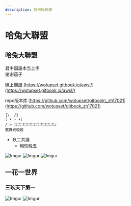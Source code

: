 ```yaml
---
description: 我他妈射爆
---
```


# 哈兔大聯盟

## 哈兔大聯盟

君中国語本当上手  
谢谢茄子

線上閱讀 [https://wotupset.gitbook.io/awsl/](https://wotupset.gitbook.io/awsl/)

repo版本库 [https://github.com/wotupset/gitbook\_zh17021](https://github.com/wotupset/gitbook_zh17021)

```text
{\__/}
( • - •)
/ > 弌弌弌弌弌弌弌弌弌弌弌⊃
魔貫光殺炮
```

* 玖二共識
  * 朝玖晚五

![Imgur](https://i.imgur.com/cbFoqg8.jpg) ![Imgur](https://i.imgur.com/7uelaZD.jpg) ![Imgur](https://i.imgur.com/IkejG9u.jpg)

## 一花一世界

### 三玖天下第一

![Imgur](https://i.imgur.com/ABxevyd.jpg) ![Imgur](https://i.imgur.com/PehUPqX.png)

